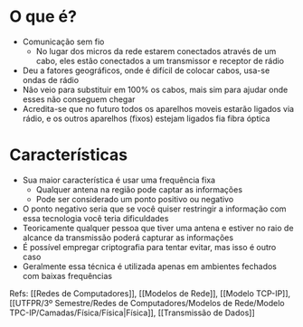 # O que é?

- Comunicação sem fio
	- No lugar dos micros da rede estarem conectados através de um cabo, eles estão conectados a um transmissor e receptor de rádio
- Deu a fatores geográficos, onde é difícil de colocar cabos, usa-se ondas de rádio
- Não veio para substituir em 100% os cabos, mais sim para ajudar onde esses não conseguem chegar
- Acredita-se que no futuro todos os aparelhos moveis estarão ligados via rádio, e os outros aparelhos (fixos) estejam ligados fia fibra óptica
# Características

- Sua maior característica é usar uma frequência fixa
	- Qualquer antena na região pode captar as informações
	- Pode ser considerado um ponto positivo ou negativo
- O ponto negativo seria que se você quiser restringir a informação com essa tecnologia você teria dificuldades
- Teoricamente qualquer pessoa que tiver uma antena e estiver no raio de alcance da transmissão poderá capturar as informações
- É possível empregar criptografia para tentar evitar, mas isso é outro caso
- Geralmente essa técnica é utilizada apenas em ambientes fechados com baixas frequências

Refs: [[Redes de Computadores]], [[Modelos de Rede]], [[Modelo TCP-IP]], [[UTFPR/3º Semestre/Redes de Computadores/Modelos de Rede/Modelo TPC-IP/Camadas/Física/Física|Física]], [[Transmissão de Dados]]